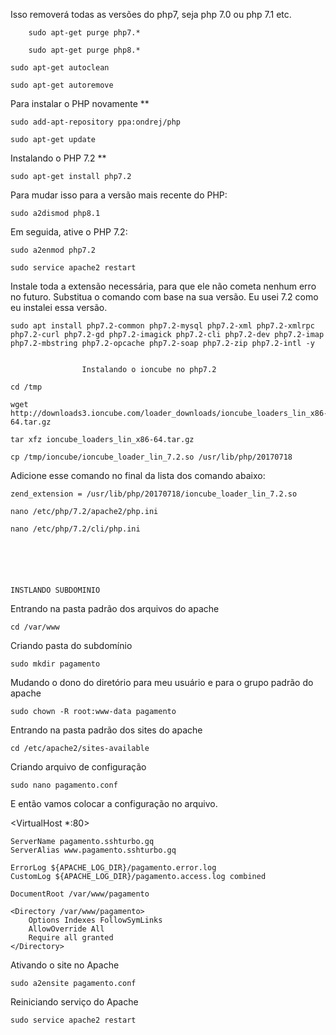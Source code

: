 
Isso removerá todas as versões do php7, seja php 7.0 ou php 7.1 etc.

        sudo apt-get purge php7.*

        sudo apt-get purge php8.*

	sudo apt-get autoclean

	sudo apt-get autoremove

Para instalar o PHP novamente **

	sudo add-apt-repository ppa:ondrej/php

	sudo apt-get update

Instalando o PHP 7.2 **

	sudo apt-get install php7.2

Para mudar isso para a versão mais recente do PHP:

	sudo a2dismod php8.1

Em seguida, ative o PHP 7.2:

	sudo a2enmod php7.2

	sudo service apache2 restart

Instale toda a extensão necessária, para que ele não cometa nenhum erro no futuro. Substitua o comando com base na sua versão. Eu usei 7.2 como eu instalei essa versão.


	sudo apt install php7.2-common php7.2-mysql php7.2-xml php7.2-xmlrpc php7.2-curl php7.2-gd php7.2-imagick php7.2-cli php7.2-dev php7.2-imap php7.2-mbstring php7.2-opcache php7.2-soap php7.2-zip php7.2-intl -y


                    Instalando o ioncube no php7.2

	cd /tmp

	wget http://downloads3.ioncube.com/loader_downloads/ioncube_loaders_lin_x86-64.tar.gz

	tar xfz ioncube_loaders_lin_x86-64.tar.gz

	cp /tmp/ioncube/ioncube_loader_lin_7.2.so /usr/lib/php/20170718
		

Adicione esse comando no final da lista dos comando abaixo: 
                
	zend_extension = /usr/lib/php/20170718/ioncube_loader_lin_7.2.so

	nano /etc/php/7.2/apache2/php.ini

	nano /etc/php/7.2/cli/php.ini
	
	
	
	
	
	
	INSTLANDO SUBDOMINIO
	
Entrando na pasta padrão dos arquivos do apache

	cd /var/www

Criando pasta do subdomínio

	sudo mkdir pagamento

Mudando o dono do diretório para meu usuário e para o grupo padrão do apache

	sudo chown -R root:www-data pagamento

Entrando na pasta padrão dos sites do apache

	cd /etc/apache2/sites-available

Criando arquivo de configuração

	sudo nano pagamento.conf

E então vamos colocar a configuração no arquivo.

 <VirtualHost *:80>

    ServerName pagamento.sshturbo.gq
    ServerAlias www.pagamento.sshturbo.gq

    ErrorLog ${APACHE_LOG_DIR}/pagamento.error.log
    CustomLog ${APACHE_LOG_DIR}/pagamento.access.log combined

    DocumentRoot /var/www/pagamento
    
    <Directory /var/www/pagamento>
        Options Indexes FollowSymLinks
        AllowOverride All
        Require all granted
    </Directory>

 </VirtualHost>

Ativando o site no Apache

	sudo a2ensite pagamento.conf

Reiniciando serviço do Apache

	sudo service apache2 restart	



